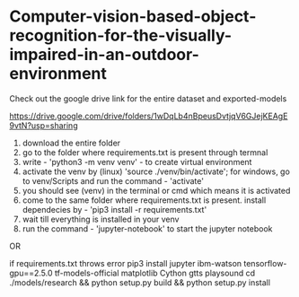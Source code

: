 # Computer-vision-based-object-recognition-for-the-visually-impaired-in-an-outdoor-environment

Check out the google drive link for the entire dataset and exported-models

https://drive.google.com/drive/folders/1wDqLb4nBpeusDvtjqV6GJejKEAgE9vtN?usp=sharing

1. download the entire folder
2. go to the folder where requirements.txt is present through termnal
3. write - 'python3 -m venv venv' - to create virtual environment
4. activate the venv by (linux) 'source ./venv/bin/activate';
for windows, go to venv/Scripts and run the command - 'activate'
5. you should see (venv) in the terminal or cmd which means it is activated
6. come to the same folder where requirements.txt is present. install dependecies by -
'pip3 install -r requirements.txt'
7. wait till everything is installed in your venv
8. run the command - 'jupyter-notebook'
to start the jupyter notebook

OR

if requirements.txt throws error
pip3 install jupyter ibm-watson tensorflow-gpu==2.5.0 tf-models-official matplotlib Cython gtts playsound
cd ./models/research && python setup.py build && python setup.py install
